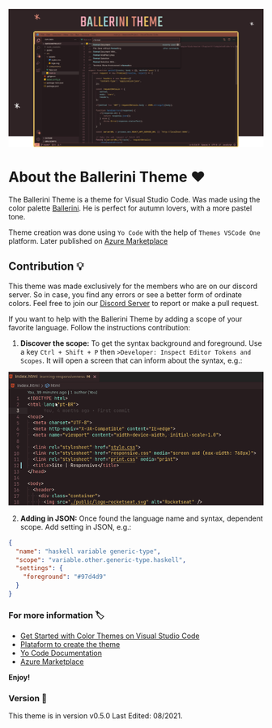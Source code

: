 ![ballerini theme](https://raw.githubusercontent.com/Ballerini-Server/Ballerini-theme/main/assets/BALLERINITHEMEv2.png?token=APRK7GI2QTAV422XNBT6II3BD44NI)
# About the Ballerini Theme ❤️

The Ballerini Theme is a theme for Visual Studio Code. Was made using the color palette [Ballerini](https://github.com/Ballerini-Server/BrandGuide). He is perfect for autumn lovers, with a more pastel tone.

Theme creation was done using `Yo Code` with the help of `Themes VSCode One` platform. Later published on [Azure Marketplace](https://marketplace.visualstudio.com/items?itemName=BalleriniServer.ballerini-theme)
## Contribution 💡

This theme was made exclusively for the members who are on our discord server. So in case, you find any errors or see a better form of ordinate colors. Feel free to join our [Discord Server](https://discord.gg/pDbY76q8Qf) to report or make a pull request.

If you want to help with the Ballerini Theme by adding a scope of your favorite language. Follow the instructions contribution:

1. **Discover the scope:**
To get the syntax background and foreground. Use a key `Ctrl + Shift + P` then `>Developer: Inspect Editor Tokens and Scopes`. It will open a screen that can inform about the syntax, e.g.:

![](https://raw.githubusercontent.com/Ballerini-Server/Ballerini-theme/main/assets/DiscoverScope.gif?token=APRK7GN46PO5JNCEWYV3DADBD44QO)

2. **Adding in JSON:**
Once found the language name and syntax, dependent scope. Add setting in JSON, e.g.:
```json
{
  "name": "haskell variable generic-type",
  "scope": "variable.other.generic-type.haskell",
  "settings": {
    "foreground": "#97d4d9"
  }
}
```
### For more information 🏷️

* [Get Started with Color Themes on Visual Studio Code](https://code.visualstudio.com/docs/getstarted/themes)
* [Plataform to create the theme](https://themes.vscode.one)
* [Yo Code Documentation](https://vscode.readthedocs.io/en/latest/extensions/yocode/)
* [Azure Marketplace](https://azuremarketplace.microsoft.com/pt-br/marketplace/) 

**Enjoy!**

### Version 🎈

This theme is in version v0.5.0 Last Edited: 08/2021.
